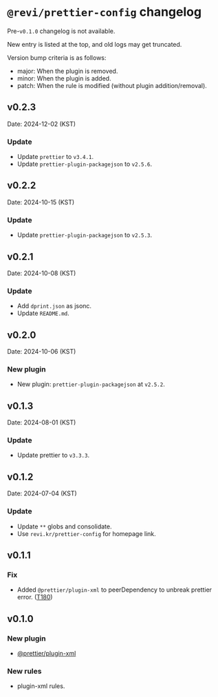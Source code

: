 # `@revi/prettier-config` changelog

Pre-`v0.1.0` changelog is not available.

New entry is listed at the top, and old logs may get truncated.

Version bump criteria is as follows:

- major: When the plugin is removed.
- minor: When the plugin is added.
- patch: When the rule is modified (without plugin addition/removal).

## v0.2.3

Date: 2024-12-02 (KST)

### Update

- Update `prettier` to `v3.4.1`.
- Update `prettier-plugin-packagejson` to `v2.5.6`.

## v0.2.2

Date: 2024-10-15 (KST)

### Update

- Update `prettier-plugin-packagejson` to `v2.5.3`.

## v0.2.1

Date: 2024-10-08 (KST)

### Update

- Add `dprint.json` as jsonc.
- Update `README.md`.

## v0.2.0

Date: 2024-10-06 (KST)

### New plugin

- New plugin: `prettier-plugin-packagejson` at `v2.5.2`.

## v0.1.3

Date: 2024-08-01 (KST)

### Update

- Update prettier to `v3.3.3`.

## v0.1.2

Date: 2024-07-04 (KST)

### Update

- Update `**` globs and consolidate.
- Use `revi.kr/prettier-config` for homepage link.

## v0.1.1

### Fix

- Added `@prettier/plugin-xml` to peerDependency to unbreak prettier error. ([T180](https://revi.xyz/t/180))

## v0.1.0

### New plugin

- [@prettier/plugin-xml](https://github.com/prettier/plugin-xml)

### New rules

- plugin-xml rules.

